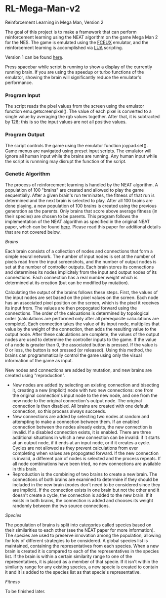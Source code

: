 # RL-Mega-Man-v2
Reinforcement Learning in Mega Man, Version 2

The goal of this project is to make a framework that can perform reinforcement learning using the NEAT algorithm on the game Mega Man 2 for the NES. The game is emulated using the [FCEUX](http://fceux.com/web/home.html) emulator, and the reinforcement learning is accomplished via [LUA](https://www.lua.org/home.html) scripting.

Version 1 can be found [here](https://github.com/GideonMarsh/RL-Mega-Man).

Press spacebar while script is running to show a display of the currently running brain. If you are using the speedup or turbo functions of the emulator, showing the brain will significantly reduce the emulator's performance.

### Program Input

The script reads the pixel values from the screen using the emulator function emu.getscreenpixel(). The value of each pixel is converted to a single value by averaging the rgb values together. After that, it is subtracted by 128; this is so the input values are not all positive values.

### Program Output

The script controls the game using the emulator function joypad.set(). Game menus are navigated using preset input scripts. The emulator will ignore all human input while the brains are running. Any human input while the script is runnning may disrupt the function of the script.

### Genetic Algorithm

The process of reinforcement learning is handled by the NEAT algorithm. A population of 100 "brains" are created and allowed to play the game sequentially. After a given brain's run terminates, the fitness of that run is determined and the next brain is selected to play. After all 100 brains are done playing, a new population of 100 brains is created using the previous generation as the parents. Only brains that score above average fitness (in their species) are chosen to be parents. This program follows the implementation of the NEAT algorithm as specified in the original NEAT paper, which can be found [here](http://nn.cs.utexas.edu/downloads/papers/stanley.cec02.pdf). Please read this paper for additional details that are not covered below.

*Brains*

Each brain consists of a collection of nodes and connections that form a simple neural network. The number of input nodes is set at the number of pixels read from the input screenshots, and the number of output nodes is set at the number of controller outputs. Each brain stores its connections and determines its nodes implicitely from the input and output nodes of its connections. Each connection has a real number weight which is determined at its creation (but can be modified by mutation).

Calculating the output of the brains follows these steps. First, the values of the input nodes are set based on the pixel values on the screen. Each node has an associated pixel position on the screen, which is the pixel it receives its input from. The values are then propogated forward using the connections. The order of the calcuations is determined by topological order (calculations are performed only after all prerequisite calculations are complete). Each connection takes the value of its input node, multiplies that value by the weight of the connection, then adds the resulting value to the output node. After these calculations are complete, the values of the output nodes are used to determine the controller inputs to the game. If the value of a node is greater than 0, the associated button is pressed. If the value is 0 or less, the button is not pressed (or released). Using this method, the brains can programmatically control the game using only the visual information of the game as input.

New nodes and connections are added by mutation, and new brains are created using "reproduction".

- New nodes are added by selecting an existing connection and bisecting it, creating a new (implicit) node with two new connections: one from the original connection's input node to the new node, and one from the new node to the original connection's output node. The original connection is then disabled. All brains are created with one default connection, so this process always succeeds.
- New connections are added by selecting two nodes at random and attempting to make a connection between them. If an enabled connection between the nodes already exists, the new connection is invalid. If a disabled connection exists, it is enabled. There are three additional situations in which a new connection can be invalid: if it starts at an output node, if it ends at an input node, or if it creates a cycle. Cycles are not allowed as they prevent calculations from ever completing when values are propogated forward. If the new connection is invalid, a different pair of nodes is selected and the process repeats. If all node combinations have been tried, no new connections are available in this brain.
- Reproduction is the combining of two brains to create a new brain. The connections of both brains are examined to determine if they should be included in the new brain (nodes don't need to be considered since they are implicit). If the connection exists in one brain but not the other and it doesn't create a cycle, the connection is added to the new brain. If it exists in both brains, the connection is added and chooses its weight randomly between the two source connections.

*Species*

The population of brains is split into categories called species based on their similarities to each other (see the NEAT paper for more information). The species are used to preserve innovation among the population, allowing for lots of different strategies to be considered. A global species list is maintained, containing the representatives from each species. When a new brain is created it is compared to each of the representatives in the species list. If the brain is within a certain similarity range to one of the representatives, it is placed as a member of that specie. If it isn't within the similarity range for any existing species, a new specie is created to contain it and it is added to the species list as that specie's representative.

*Fitness*

To be finished later.
